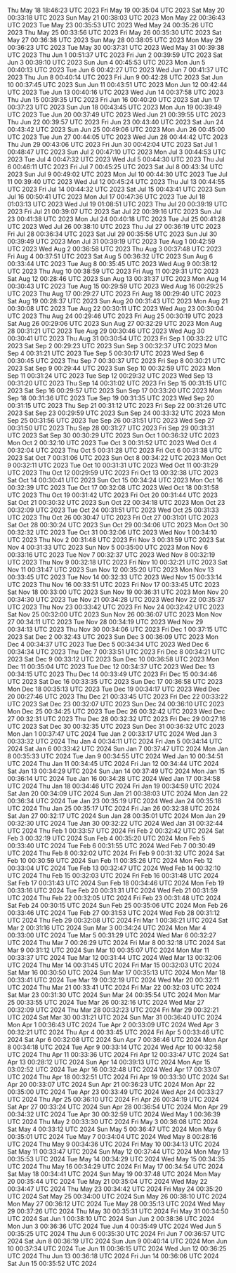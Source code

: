 Thu May 18 18:46:23 UTC 2023
Fri May 19 00:35:04 UTC 2023
Sat May 20 00:33:18 UTC 2023
Sun May 21 00:38:03 UTC 2023
Mon May 22 00:36:43 UTC 2023
Tue May 23 00:35:53 UTC 2023
Wed May 24 00:35:26 UTC 2023
Thu May 25 00:33:56 UTC 2023
Fri May 26 00:35:30 UTC 2023
Sat May 27 00:36:38 UTC 2023
Sun May 28 00:38:05 UTC 2023
Mon May 29 00:36:23 UTC 2023
Tue May 30 00:37:31 UTC 2023
Wed May 31 00:39:38 UTC 2023
Thu Jun  1 00:51:37 UTC 2023
Fri Jun  2 00:39:59 UTC 2023
Sat Jun  3 00:39:10 UTC 2023
Sun Jun  4 00:45:53 UTC 2023
Mon Jun  5 00:40:13 UTC 2023
Tue Jun  6 00:42:27 UTC 2023
Wed Jun  7 00:41:37 UTC 2023
Thu Jun  8 00:40:14 UTC 2023
Fri Jun  9 00:42:28 UTC 2023
Sat Jun 10 00:37:45 UTC 2023
Sun Jun 11 00:43:51 UTC 2023
Mon Jun 12 00:42:44 UTC 2023
Tue Jun 13 00:40:16 UTC 2023
Wed Jun 14 00:37:58 UTC 2023
Thu Jun 15 00:39:35 UTC 2023
Fri Jun 16 00:40:20 UTC 2023
Sat Jun 17 00:37:23 UTC 2023
Sun Jun 18 00:43:45 UTC 2023
Mon Jun 19 00:39:49 UTC 2023
Tue Jun 20 00:37:49 UTC 2023
Wed Jun 21 00:39:55 UTC 2023
Thu Jun 22 00:39:57 UTC 2023
Fri Jun 23 00:43:40 UTC 2023
Sat Jun 24 00:43:42 UTC 2023
Sun Jun 25 00:49:06 UTC 2023
Mon Jun 26 00:45:00 UTC 2023
Tue Jun 27 00:44:05 UTC 2023
Wed Jun 28 00:44:42 UTC 2023
Thu Jun 29 00:43:06 UTC 2023
Fri Jun 30 00:42:04 UTC 2023
Sat Jul  1 00:48:47 UTC 2023
Sun Jul  2 00:47:10 UTC 2023
Mon Jul  3 00:44:53 UTC 2023
Tue Jul  4 00:47:32 UTC 2023
Wed Jul  5 00:44:30 UTC 2023
Thu Jul  6 00:46:11 UTC 2023
Fri Jul  7 00:45:25 UTC 2023
Sat Jul  8 00:43:34 UTC 2023
Sun Jul  9 00:49:02 UTC 2023
Mon Jul 10 00:44:30 UTC 2023
Tue Jul 11 00:39:40 UTC 2023
Wed Jul 12 00:45:24 UTC 2023
Thu Jul 13 00:44:55 UTC 2023
Fri Jul 14 00:44:32 UTC 2023
Sat Jul 15 00:43:41 UTC 2023
Sun Jul 16 00:50:41 UTC 2023
Mon Jul 17 00:47:36 UTC 2023
Tue Jul 18 01:03:13 UTC 2023
Wed Jul 19 01:08:51 UTC 2023
Thu Jul 20 00:39:19 UTC 2023
Fri Jul 21 00:39:07 UTC 2023
Sat Jul 22 00:39:16 UTC 2023
Sun Jul 23 00:41:38 UTC 2023
Mon Jul 24 00:40:18 UTC 2023
Tue Jul 25 00:41:28 UTC 2023
Wed Jul 26 00:38:10 UTC 2023
Thu Jul 27 00:36:19 UTC 2023
Fri Jul 28 00:36:34 UTC 2023
Sat Jul 29 00:35:56 UTC 2023
Sun Jul 30 00:39:49 UTC 2023
Mon Jul 31 00:39:19 UTC 2023
Tue Aug  1 00:42:59 UTC 2023
Wed Aug  2 00:36:58 UTC 2023
Thu Aug  3 00:37:48 UTC 2023
Fri Aug  4 00:37:51 UTC 2023
Sat Aug  5 00:36:32 UTC 2023
Sun Aug  6 00:33:44 UTC 2023
Tue Aug  8 00:35:45 UTC 2023
Wed Aug  9 00:38:12 UTC 2023
Thu Aug 10 00:38:59 UTC 2023
Fri Aug 11 00:29:31 UTC 2023
Sat Aug 12 00:28:46 UTC 2023
Sun Aug 13 00:31:37 UTC 2023
Mon Aug 14 00:30:43 UTC 2023
Tue Aug 15 00:29:59 UTC 2023
Wed Aug 16 00:29:25 UTC 2023
Thu Aug 17 00:29:27 UTC 2023
Fri Aug 18 00:29:40 UTC 2023
Sat Aug 19 00:28:37 UTC 2023
Sun Aug 20 00:31:43 UTC 2023
Mon Aug 21 00:30:08 UTC 2023
Tue Aug 22 00:30:11 UTC 2023
Wed Aug 23 00:30:04 UTC 2023
Thu Aug 24 00:29:46 UTC 2023
Fri Aug 25 00:30:19 UTC 2023
Sat Aug 26 00:29:06 UTC 2023
Sun Aug 27 00:32:29 UTC 2023
Mon Aug 28 00:31:21 UTC 2023
Tue Aug 29 00:30:46 UTC 2023
Wed Aug 30 00:30:41 UTC 2023
Thu Aug 31 00:30:54 UTC 2023
Fri Sep  1 00:33:22 UTC 2023
Sat Sep  2 00:29:23 UTC 2023
Sun Sep  3 00:32:37 UTC 2023
Mon Sep  4 00:31:21 UTC 2023
Tue Sep  5 00:30:17 UTC 2023
Wed Sep  6 00:30:45 UTC 2023
Thu Sep  7 00:30:37 UTC 2023
Fri Sep  8 00:30:21 UTC 2023
Sat Sep  9 00:29:44 UTC 2023
Sun Sep 10 00:32:59 UTC 2023
Mon Sep 11 00:31:24 UTC 2023
Tue Sep 12 00:29:32 UTC 2023
Wed Sep 13 00:31:20 UTC 2023
Thu Sep 14 00:31:02 UTC 2023
Fri Sep 15 00:31:15 UTC 2023
Sat Sep 16 00:29:57 UTC 2023
Sun Sep 17 00:33:20 UTC 2023
Mon Sep 18 00:31:36 UTC 2023
Tue Sep 19 00:31:35 UTC 2023
Wed Sep 20 00:31:15 UTC 2023
Thu Sep 21 00:31:12 UTC 2023
Fri Sep 22 00:31:26 UTC 2023
Sat Sep 23 00:29:59 UTC 2023
Sun Sep 24 00:33:32 UTC 2023
Mon Sep 25 00:31:56 UTC 2023
Tue Sep 26 00:31:51 UTC 2023
Wed Sep 27 00:31:50 UTC 2023
Thu Sep 28 00:31:27 UTC 2023
Fri Sep 29 00:31:31 UTC 2023
Sat Sep 30 00:30:29 UTC 2023
Sun Oct  1 00:36:32 UTC 2023
Mon Oct  2 00:32:10 UTC 2023
Tue Oct  3 00:31:52 UTC 2023
Wed Oct  4 00:32:04 UTC 2023
Thu Oct  5 00:31:28 UTC 2023
Fri Oct  6 00:31:38 UTC 2023
Sat Oct  7 00:31:06 UTC 2023
Sun Oct  8 00:34:22 UTC 2023
Mon Oct  9 00:32:11 UTC 2023
Tue Oct 10 00:31:31 UTC 2023
Wed Oct 11 00:31:29 UTC 2023
Thu Oct 12 00:29:59 UTC 2023
Fri Oct 13 00:32:38 UTC 2023
Sat Oct 14 00:30:41 UTC 2023
Sun Oct 15 00:34:24 UTC 2023
Mon Oct 16 00:32:39 UTC 2023
Tue Oct 17 00:32:08 UTC 2023
Wed Oct 18 00:31:58 UTC 2023
Thu Oct 19 00:31:42 UTC 2023
Fri Oct 20 00:31:44 UTC 2023
Sat Oct 21 00:30:32 UTC 2023
Sun Oct 22 00:34:18 UTC 2023
Mon Oct 23 00:32:09 UTC 2023
Tue Oct 24 00:31:51 UTC 2023
Wed Oct 25 00:31:33 UTC 2023
Thu Oct 26 00:30:47 UTC 2023
Fri Oct 27 00:31:01 UTC 2023
Sat Oct 28 00:30:24 UTC 2023
Sun Oct 29 00:34:06 UTC 2023
Mon Oct 30 00:32:32 UTC 2023
Tue Oct 31 00:32:06 UTC 2023
Wed Nov  1 00:34:10 UTC 2023
Thu Nov  2 00:31:48 UTC 2023
Fri Nov  3 00:31:59 UTC 2023
Sat Nov  4 00:31:33 UTC 2023
Sun Nov  5 00:35:00 UTC 2023
Mon Nov  6 00:33:16 UTC 2023
Tue Nov  7 00:32:37 UTC 2023
Wed Nov  8 00:32:19 UTC 2023
Thu Nov  9 00:32:18 UTC 2023
Fri Nov 10 00:32:21 UTC 2023
Sat Nov 11 00:31:47 UTC 2023
Sun Nov 12 00:35:20 UTC 2023
Mon Nov 13 00:33:45 UTC 2023
Tue Nov 14 00:32:33 UTC 2023
Wed Nov 15 00:33:14 UTC 2023
Thu Nov 16 00:33:51 UTC 2023
Fri Nov 17 00:33:45 UTC 2023
Sat Nov 18 00:33:00 UTC 2023
Sun Nov 19 00:36:31 UTC 2023
Mon Nov 20 00:34:30 UTC 2023
Tue Nov 21 00:34:28 UTC 2023
Wed Nov 22 00:35:37 UTC 2023
Thu Nov 23 00:33:42 UTC 2023
Fri Nov 24 00:32:42 UTC 2023
Sat Nov 25 00:32:00 UTC 2023
Sun Nov 26 00:36:07 UTC 2023
Mon Nov 27 00:34:11 UTC 2023
Tue Nov 28 00:34:19 UTC 2023
Wed Nov 29 00:34:13 UTC 2023
Thu Nov 30 00:34:06 UTC 2023
Fri Dec  1 00:37:15 UTC 2023
Sat Dec  2 00:32:43 UTC 2023
Sun Dec  3 00:36:09 UTC 2023
Mon Dec  4 00:34:37 UTC 2023
Tue Dec  5 00:34:34 UTC 2023
Wed Dec  6 00:34:34 UTC 2023
Thu Dec  7 00:33:51 UTC 2023
Fri Dec  8 00:34:21 UTC 2023
Sat Dec  9 00:33:12 UTC 2023
Sun Dec 10 00:36:58 UTC 2023
Mon Dec 11 00:35:04 UTC 2023
Tue Dec 12 00:34:37 UTC 2023
Wed Dec 13 00:34:15 UTC 2023
Thu Dec 14 00:33:49 UTC 2023
Fri Dec 15 00:34:46 UTC 2023
Sat Dec 16 00:33:35 UTC 2023
Sun Dec 17 00:36:58 UTC 2023
Mon Dec 18 00:35:13 UTC 2023
Tue Dec 19 00:34:17 UTC 2023
Wed Dec 20 00:27:46 UTC 2023
Thu Dec 21 00:33:45 UTC 2023
Fri Dec 22 00:33:22 UTC 2023
Sat Dec 23 00:32:07 UTC 2023
Sun Dec 24 00:36:10 UTC 2023
Mon Dec 25 00:34:25 UTC 2023
Tue Dec 26 00:32:42 UTC 2023
Wed Dec 27 00:32:31 UTC 2023
Thu Dec 28 00:32:32 UTC 2023
Fri Dec 29 00:27:16 UTC 2023
Sat Dec 30 00:32:35 UTC 2023
Sun Dec 31 00:36:32 UTC 2023
Mon Jan  1 00:37:47 UTC 2024
Tue Jan  2 00:33:17 UTC 2024
Wed Jan  3 00:33:32 UTC 2024
Thu Jan  4 00:34:11 UTC 2024
Fri Jan  5 00:34:14 UTC 2024
Sat Jan  6 00:33:42 UTC 2024
Sun Jan  7 00:37:47 UTC 2024
Mon Jan  8 00:35:33 UTC 2024
Tue Jan  9 00:34:55 UTC 2024
Wed Jan 10 00:34:51 UTC 2024
Thu Jan 11 00:34:45 UTC 2024
Fri Jan 12 00:34:44 UTC 2024
Sat Jan 13 00:34:29 UTC 2024
Sun Jan 14 00:37:49 UTC 2024
Mon Jan 15 00:36:14 UTC 2024
Tue Jan 16 00:34:28 UTC 2024
Wed Jan 17 00:34:58 UTC 2024
Thu Jan 18 00:34:46 UTC 2024
Fri Jan 19 00:34:59 UTC 2024
Sat Jan 20 00:34:09 UTC 2024
Sun Jan 21 00:38:03 UTC 2024
Mon Jan 22 00:36:34 UTC 2024
Tue Jan 23 00:35:19 UTC 2024
Wed Jan 24 00:35:18 UTC 2024
Thu Jan 25 00:35:17 UTC 2024
Fri Jan 26 00:32:38 UTC 2024
Sat Jan 27 00:32:17 UTC 2024
Sun Jan 28 00:35:01 UTC 2024
Mon Jan 29 00:32:30 UTC 2024
Tue Jan 30 00:32:22 UTC 2024
Wed Jan 31 00:32:44 UTC 2024
Thu Feb  1 00:33:57 UTC 2024
Fri Feb  2 00:32:42 UTC 2024
Sat Feb  3 00:32:19 UTC 2024
Sun Feb  4 00:35:20 UTC 2024
Mon Feb  5 00:33:40 UTC 2024
Tue Feb  6 00:31:55 UTC 2024
Wed Feb  7 00:30:49 UTC 2024
Thu Feb  8 00:32:02 UTC 2024
Fri Feb  9 00:31:32 UTC 2024
Sat Feb 10 00:30:59 UTC 2024
Sun Feb 11 00:35:26 UTC 2024
Mon Feb 12 00:33:04 UTC 2024
Tue Feb 13 00:32:47 UTC 2024
Wed Feb 14 00:32:10 UTC 2024
Thu Feb 15 00:32:03 UTC 2024
Fri Feb 16 00:31:48 UTC 2024
Sat Feb 17 00:31:43 UTC 2024
Sun Feb 18 00:34:46 UTC 2024
Mon Feb 19 00:33:16 UTC 2024
Tue Feb 20 00:31:31 UTC 2024
Wed Feb 21 00:31:59 UTC 2024
Thu Feb 22 00:32:05 UTC 2024
Fri Feb 23 00:31:48 UTC 2024
Sat Feb 24 00:30:15 UTC 2024
Sun Feb 25 00:35:06 UTC 2024
Mon Feb 26 00:33:46 UTC 2024
Tue Feb 27 00:31:53 UTC 2024
Wed Feb 28 00:31:12 UTC 2024
Thu Feb 29 00:32:08 UTC 2024
Fri Mar  1 00:36:21 UTC 2024
Sat Mar  2 00:31:16 UTC 2024
Sun Mar  3 00:34:24 UTC 2024
Mon Mar  4 00:33:00 UTC 2024
Tue Mar  5 00:31:29 UTC 2024
Wed Mar  6 00:32:27 UTC 2024
Thu Mar  7 00:26:29 UTC 2024
Fri Mar  8 00:32:18 UTC 2024
Sat Mar  9 00:31:12 UTC 2024
Sun Mar 10 00:35:07 UTC 2024
Mon Mar 11 00:33:37 UTC 2024
Tue Mar 12 00:31:44 UTC 2024
Wed Mar 13 00:32:06 UTC 2024
Thu Mar 14 00:31:45 UTC 2024
Fri Mar 15 00:32:03 UTC 2024
Sat Mar 16 00:30:50 UTC 2024
Sun Mar 17 00:35:13 UTC 2024
Mon Mar 18 00:33:41 UTC 2024
Tue Mar 19 00:32:19 UTC 2024
Wed Mar 20 00:32:11 UTC 2024
Thu Mar 21 00:33:41 UTC 2024
Fri Mar 22 00:32:03 UTC 2024
Sat Mar 23 00:31:30 UTC 2024
Sun Mar 24 00:35:54 UTC 2024
Mon Mar 25 00:33:55 UTC 2024
Tue Mar 26 00:32:16 UTC 2024
Wed Mar 27 00:32:09 UTC 2024
Thu Mar 28 00:32:23 UTC 2024
Fri Mar 29 00:32:21 UTC 2024
Sat Mar 30 00:31:21 UTC 2024
Sun Mar 31 00:36:40 UTC 2024
Mon Apr  1 00:36:43 UTC 2024
Tue Apr  2 00:33:09 UTC 2024
Wed Apr  3 00:32:21 UTC 2024
Thu Apr  4 00:33:45 UTC 2024
Fri Apr  5 00:33:46 UTC 2024
Sat Apr  6 00:32:08 UTC 2024
Sun Apr  7 00:36:46 UTC 2024
Mon Apr  8 00:34:18 UTC 2024
Tue Apr  9 00:33:14 UTC 2024
Wed Apr 10 00:32:58 UTC 2024
Thu Apr 11 00:33:36 UTC 2024
Fri Apr 12 00:33:47 UTC 2024
Sat Apr 13 00:28:12 UTC 2024
Sun Apr 14 00:39:13 UTC 2024
Mon Apr 15 03:02:52 UTC 2024
Tue Apr 16 00:32:48 UTC 2024
Wed Apr 17 00:33:07 UTC 2024
Thu Apr 18 00:32:51 UTC 2024
Fri Apr 19 00:33:30 UTC 2024
Sat Apr 20 00:33:07 UTC 2024
Sun Apr 21 00:36:23 UTC 2024
Mon Apr 22 00:35:00 UTC 2024
Tue Apr 23 00:33:49 UTC 2024
Wed Apr 24 00:33:27 UTC 2024
Thu Apr 25 00:36:10 UTC 2024
Fri Apr 26 00:34:19 UTC 2024
Sat Apr 27 00:33:24 UTC 2024
Sun Apr 28 00:36:54 UTC 2024
Mon Apr 29 00:34:32 UTC 2024
Tue Apr 30 00:32:59 UTC 2024
Wed May  1 00:36:39 UTC 2024
Thu May  2 00:33:30 UTC 2024
Fri May  3 00:36:08 UTC 2024
Sat May  4 00:33:12 UTC 2024
Sun May  5 00:36:47 UTC 2024
Mon May  6 00:35:01 UTC 2024
Tue May  7 00:34:04 UTC 2024
Wed May  8 00:28:16 UTC 2024
Thu May  9 00:34:36 UTC 2024
Fri May 10 00:34:13 UTC 2024
Sat May 11 00:33:47 UTC 2024
Sun May 12 00:37:44 UTC 2024
Mon May 13 00:35:53 UTC 2024
Tue May 14 00:34:29 UTC 2024
Wed May 15 00:34:35 UTC 2024
Thu May 16 00:34:29 UTC 2024
Fri May 17 00:34:54 UTC 2024
Sat May 18 00:34:41 UTC 2024
Sun May 19 00:37:48 UTC 2024
Mon May 20 00:35:44 UTC 2024
Tue May 21 00:35:04 UTC 2024
Wed May 22 00:34:47 UTC 2024
Thu May 23 00:34:42 UTC 2024
Fri May 24 00:35:20 UTC 2024
Sat May 25 00:34:00 UTC 2024
Sun May 26 00:38:10 UTC 2024
Mon May 27 00:36:12 UTC 2024
Tue May 28 00:35:13 UTC 2024
Wed May 29 00:37:26 UTC 2024
Thu May 30 00:35:31 UTC 2024
Fri May 31 00:34:50 UTC 2024
Sat Jun  1 00:38:10 UTC 2024
Sun Jun  2 00:38:36 UTC 2024
Mon Jun  3 00:36:36 UTC 2024
Tue Jun  4 00:35:49 UTC 2024
Wed Jun  5 00:35:25 UTC 2024
Thu Jun  6 00:35:30 UTC 2024
Fri Jun  7 00:36:57 UTC 2024
Sat Jun  8 00:36:19 UTC 2024
Sun Jun  9 00:40:14 UTC 2024
Mon Jun 10 00:37:34 UTC 2024
Tue Jun 11 00:36:15 UTC 2024
Wed Jun 12 00:36:25 UTC 2024
Thu Jun 13 00:36:18 UTC 2024
Fri Jun 14 00:36:06 UTC 2024
Sat Jun 15 00:35:52 UTC 2024
